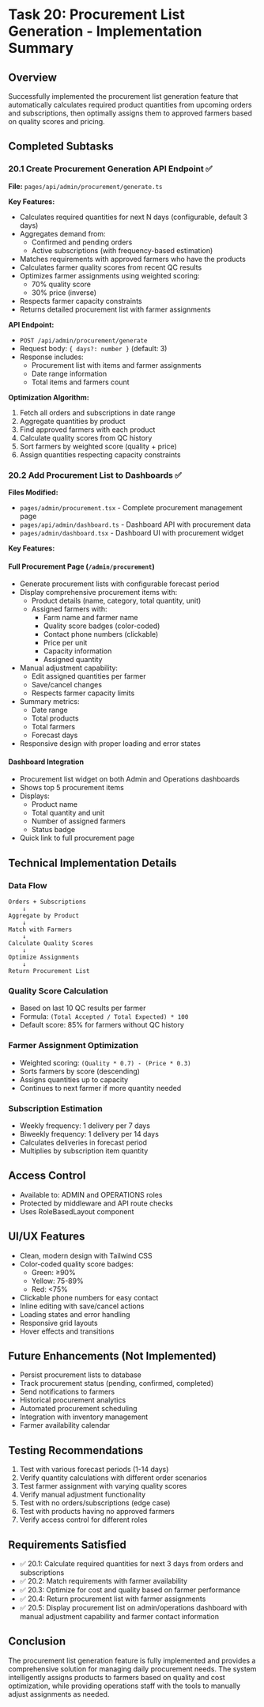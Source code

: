 # Task 20: Procurement List Generation - Implementation Summary

## Overview
Successfully implemented the procurement list generation feature that automatically calculates required product quantities from upcoming orders and subscriptions, then optimally assigns them to approved farmers based on quality scores and pricing.

## Completed Subtasks

### 20.1 Create Procurement Generation API Endpoint ✅
**File:** `pages/api/admin/procurement/generate.ts`

**Key Features:**
- Calculates required quantities for next N days (configurable, default 3 days)
- Aggregates demand from:
  - Confirmed and pending orders
  - Active subscriptions (with frequency-based estimation)
- Matches requirements with approved farmers who have the products
- Calculates farmer quality scores from recent QC results
- Optimizes farmer assignments using weighted scoring:
  - 70% quality score
  - 30% price (inverse)
- Respects farmer capacity constraints
- Returns detailed procurement list with farmer assignments

**API Endpoint:**
- `POST /api/admin/procurement/generate`
- Request body: `{ days?: number }` (default: 3)
- Response includes:
  - Procurement list with items and farmer assignments
  - Date range information
  - Total items and farmers count

**Optimization Algorithm:**
1. Fetch all orders and subscriptions in date range
2. Aggregate quantities by product
3. Find approved farmers with each product
4. Calculate quality scores from QC history
5. Sort farmers by weighted score (quality + price)
6. Assign quantities respecting capacity constraints

### 20.2 Add Procurement List to Dashboards ✅
**Files Modified:**
- `pages/admin/procurement.tsx` - Complete procurement management page
- `pages/api/admin/dashboard.ts` - Dashboard API with procurement data
- `pages/admin/dashboard.tsx` - Dashboard UI with procurement widget

**Key Features:**

#### Full Procurement Page (`/admin/procurement`)
- Generate procurement lists with configurable forecast period
- Display comprehensive procurement items with:
  - Product details (name, category, total quantity, unit)
  - Assigned farmers with:
    - Farm name and farmer name
    - Quality score badges (color-coded)
    - Contact phone numbers (clickable)
    - Price per unit
    - Capacity information
    - Assigned quantity
- Manual adjustment capability:
  - Edit assigned quantities per farmer
  - Save/cancel changes
  - Respects farmer capacity limits
- Summary metrics:
  - Date range
  - Total products
  - Total farmers
  - Forecast days
- Responsive design with proper loading and error states

#### Dashboard Integration
- Procurement list widget on both Admin and Operations dashboards
- Shows top 5 procurement items
- Displays:
  - Product name
  - Total quantity and unit
  - Number of assigned farmers
  - Status badge
- Quick link to full procurement page

## Technical Implementation Details

### Data Flow
```
Orders + Subscriptions
    ↓
Aggregate by Product
    ↓
Match with Farmers
    ↓
Calculate Quality Scores
    ↓
Optimize Assignments
    ↓
Return Procurement List
```

### Quality Score Calculation
- Based on last 10 QC results per farmer
- Formula: `(Total Accepted / Total Expected) * 100`
- Default score: 85% for farmers without QC history

### Farmer Assignment Optimization
- Weighted scoring: `(Quality * 0.7) - (Price * 0.3)`
- Sorts farmers by score (descending)
- Assigns quantities up to capacity
- Continues to next farmer if more quantity needed

### Subscription Estimation
- Weekly frequency: 1 delivery per 7 days
- Biweekly frequency: 1 delivery per 14 days
- Calculates deliveries in forecast period
- Multiplies by subscription item quantity

## Access Control
- Available to: ADMIN and OPERATIONS roles
- Protected by middleware and API route checks
- Uses RoleBasedLayout component

## UI/UX Features
- Clean, modern design with Tailwind CSS
- Color-coded quality score badges:
  - Green: ≥90%
  - Yellow: 75-89%
  - Red: <75%
- Clickable phone numbers for easy contact
- Inline editing with save/cancel actions
- Loading states and error handling
- Responsive grid layouts
- Hover effects and transitions

## Future Enhancements (Not Implemented)
- Persist procurement lists to database
- Track procurement status (pending, confirmed, completed)
- Send notifications to farmers
- Historical procurement analytics
- Automated procurement scheduling
- Integration with inventory management
- Farmer availability calendar

## Testing Recommendations
1. Test with various forecast periods (1-14 days)
2. Verify quantity calculations with different order scenarios
3. Test farmer assignment with varying quality scores
4. Verify manual adjustment functionality
5. Test with no orders/subscriptions (edge case)
6. Test with products having no approved farmers
7. Verify access control for different roles

## Requirements Satisfied
- ✅ 20.1: Calculate required quantities for next 3 days from orders and subscriptions
- ✅ 20.2: Match requirements with farmer availability
- ✅ 20.3: Optimize for cost and quality based on farmer performance
- ✅ 20.4: Return procurement list with farmer assignments
- ✅ 20.5: Display procurement list on admin/operations dashboard with manual adjustment capability and farmer contact information

## Conclusion
The procurement list generation feature is fully implemented and provides a comprehensive solution for managing daily procurement needs. The system intelligently assigns products to farmers based on quality and cost optimization, while providing operations staff with the tools to manually adjust assignments as needed.

